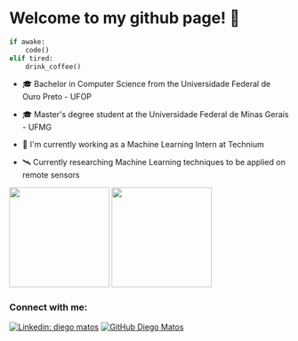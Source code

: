 <h1 align="left">Welcome to my github page! 👋</h1>

```python
if awake:
    code()
elif tired:
    drink_coffee()
```
- 🎓 Bachelor in Computer Science from the Universidade Federal de Ouro Preto - UFOP

- 🎓 Master's degree student at the Universidade Federal de Minas Gerais - UFMG

- 🧠 I'm currently working as a Machine Learning Intern at Technium

- 🛰️ Currently researching Machine Learning techniques to be applied on remote sensors

  
<div>
    <img height="180em" width:"45%" src="https://github-readme-stats.vercel.app/api?username=diegohmm&show_icons=true&theme=vision-friendly-dark&include_all_commits=true&count_private=true"/>
    <img height="180em" width:"45%" src="https://github-readme-stats.vercel.app/api/top-langs/?username=diegohmm&layout=compact&langs_count=7&theme=vision-friendly-dark"/>
</div>
  
<h3 align="left">Connect with me:</h3>
<p align="left">
  

[![Linkedin: diego matos](https://img.shields.io/badge/-diegohmm-blue?style=flat-square&logo=Linkedin&logoColor=white&link=https://www.linkedin.com/in/diego-matos-1758561a3/)](https://www.linkedin.com/in/diego-matos-1758561a3/)
[![GitHub Diego Matos](https://img.shields.io/github/followers/diegohmm?label=follow&style=social)](https://github.com/DiegoHMM)
